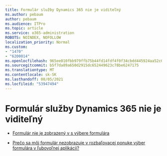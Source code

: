 ```yaml
---
title: Formulár služby Dynamics 365 nie je viditeľný
ms.author: pebaum
author: pebaum
ms.audience: ITPro
ms.topic: article
ms.service: o365-administration
ROBOTS: NOINDEX, NOFOLLOW
localization_priority: Normal
ms.custom:
- "1470"
- "6200014"
ms.openlocfilehash: 965ee010fbb979ffb75b44fd14fdf4f0f34cbdd445924aa52c0937b5b1f5cc8e
ms.sourcegitcommit: b5f7da89a650d2915dc652449623c78be6247175
ms.translationtype: MT
ms.contentlocale: sk-SK
ms.lasthandoff: 08/05/2021
ms.locfileid: "53947494"
---
```

# <a name="dynamics-365-form-not-visible"></a>Formulár služby Dynamics 365 nie je viditeľný

* [Formulár nie je zobrazený v s výbere formulára](https://docs.microsoft.com/dynamics365/customer-engagement/customize/control-access-forms)

* [Prečo sa môj formulár nezobrazuje v rozbaľovacej ponuke výber formulára v ľubovoľnej aplikácii?](https://docs.microsoft.com/powerapps/maker/model-driven-apps/create-design-forms?branch=master#why-is-my-form-not-visible-in-the-form-selector-drop-down-in-my-app)
